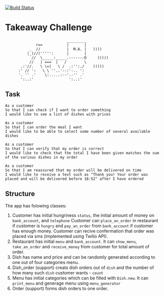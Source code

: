 [![Build Status](https://travis-ci.org/MaryDomashneva/takeaway-challenge.svg?branch=master)](https://travis-ci.org/MaryDomashneva/takeaway-challenge)

Takeaway Challenge
==================
```
                            _________
              r==           |       |
           _  //            |  M.A. |   ))))
          |_)//(''''':      |       |
            //  \_____:_____.-------D     )))))
           //   | ===  |   /        \
       .:'//.   \ \=|   \ /  .:'':./    )))))
      :' // ':   \ \ ''..'--:'-.. ':
      '. '' .'    \:.....:--'.-'' .'
       ':..:'                ':..:'

 ```

Task
-----

```
As a customer
So that I can check if I want to order something
I would like to see a list of dishes with prices

As a customer
So that I can order the meal I want
I would like to be able to select some number of several available dishes

As a customer
So that I can verify that my order is correct
I would like to check that the total I have been given matches the sum of the various dishes in my order

As a customer
So that I am reassured that my order will be delivered on time
I would like to receive a text such as "Thank you! Your order was placed and will be delivered before 18:52" after I have ordered
```

Structure
-----

The app has folowing classes:
1. Customer
has initial hungriness ```status```, the initial amount of money on ```bank_account```, and ```telephone```
Customer can ```place_an_order``` in restaurant if customer is ```hungry``` and ```pay_an_order``` from ```bank_account``` if customer has enough money.
Customer can recive confermation that order was placed via sms (implemented using Twilio API).
2. Restaurant
has initial ```menu``` and ```bank_account```. It can ```show_menu```, ```take_an_order``` and ```receive_money``` from customer for total amount of order.
3. Dish
has name and price and can be randomly generated according to one out of four categories menu.
4. Dish_order (support)
creats dish orders out of ```dish``` and the number of how many such ```dish``` customer wants - ```count```
5. Menu
has initial categories which can be filled with ```Dish.new```. It can ```print_menu``` and generage menu using ```menu_generator```
6. Order (support)
forms dish orders to one order.
